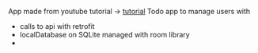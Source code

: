 App made from youtube tutorial -> [tutorial](https://youtu.be/Td4wHh_ZivE)
Todo app to manage users with
- calls to api with retrofit
- localDatabase on SQLite managed with room library
- 